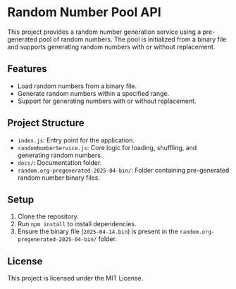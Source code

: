 # Random Number Pool API

This project provides a random number generation service using a pre-generated pool of random numbers. The pool is initialized from a binary file and supports generating random numbers with or without replacement.

## Features

- Load random numbers from a binary file.
- Generate random numbers within a specified range.
- Support for generating numbers with or without replacement.

## Project Structure

- `index.js`: Entry point for the application.
- `randomNumberService.js`: Core logic for loading, shuffling, and generating random numbers.
- `docs/`: Documentation folder.
- `random.org-pregenerated-2025-04-bin/`: Folder containing pre-generated random number binary files.

## Setup

1. Clone the repository.
2. Run `npm install` to install dependencies.
3. Ensure the binary file (`2025-04-14.bin`) is present in the `random.org-pregenerated-2025-04-bin/` folder.

## License

This project is licensed under the MIT License.